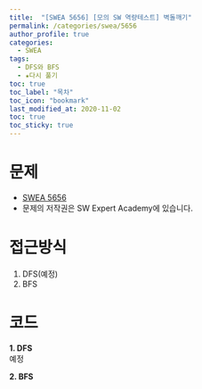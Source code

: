 ```yaml
---
title:  "[SWEA 5656] [모의 SW 역량테스트] 벽돌깨기"
permalink: /categories/swea/5656
author_profile: true
categories:
  - SWEA
tags:
  - DFS와 BFS
  - ★다시 풀기
toc: true
toc_label: "목차"
toc_icon: "bookmark"
last_modified_at: 2020-11-02
toc: true
toc_sticky: true
---
```

# 문제
* [SWEA 5656](https://swexpertacademy.com/main/code/problem/problemDetail.do?contestProbId=AWXRQm6qfL0DFAUo)
* 문제의 저작권은 SW Expert Academy에 있습니다.  

# 접근방식 
1. DFS(예정)  
2. BFS  

# 코드
<b>1. DFS</b>  
예정  

<b>2. BFS</b>  

```java

```